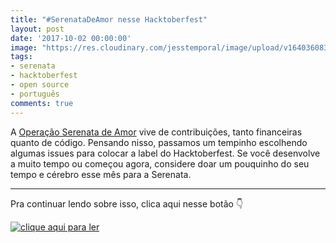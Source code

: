 ```yaml
---
title: "#SerenataDeAmor nesse Hacktoberfest"
layout: post
date: '2017-10-02 00:00:00'
image: "https://res.cloudinary.com/jesstemporal/image/upload/v1640360835/covers/click-2_f4fsdc.png"
tags:
- serenata
- hacktoberfest
- open source
- português
comments: true
---
```


A [Operação Serenata de Amor](https://serenata.ai/) vive de contribuições, tanto financeiras quanto de código. Pensando nisso, passamos um tempinho escolhendo algumas issues para colocar a label do Hacktoberfest. Se você desenvolve a muito tempo ou começou agora, considere doar um pouquinho do seu tempo e cérebro esse mês para a Serenata.

---

Pra continuar lendo sobre isso, clica aqui nesse botão 👇

[![clique aqui para ler](/images/clique-aqui-para-ler.png)](https://medium.com/data-science-brigade/serenatadeamor-nesse-hacktoberfest-a752b909b433)
